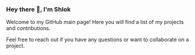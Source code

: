 ### Hey there 👋, I'm Shlok

Welcome to my GitHub main page! Here you will find a list of my projects and contributions. 

Feel free to reach out if you have any questions or want to collaborate on a project.

<!--
**git-shlok/git-shlok** is a ✨ _special_ ✨ repository because its `README.md` (this file) appears on your GitHub profile.

Here are some ideas to get you started:

- 🔭 I’m currently working on ...
- 🌱 I’m currently learning ...
- 👯 I’m looking to collaborate on ...
- 🤔 I’m looking for help with ...
- 💬 Ask me about ...
- 📫 How to reach me: ...
- 😄 Pronouns: ...
- ⚡ Fun fact: ...
-->
